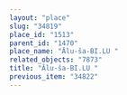 ```yaml
---
layout: "place"
slug: "34819"
place_id: "1513"
parent_id: "1470"
place_name: "Ālu-ša-BI.LU "
related_objects: "7873"
title: "Ālu-ša-BI.LU "
previous_item: "34822"
---
```

